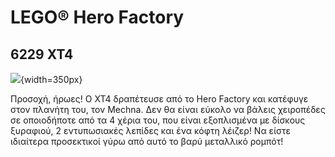 # LEGO® Hero Factory

## 6229 XT4

![](https://www.lego.com/cdn/product-assets/product.img.pri/6229_prod.jpg){width=350px}

Προσοχή, ήρωες! Ο XT4 δραπέτευσε από το Hero Factory και κατέφυγε στον πλανήτη του, τον Mechna. Δεν θα είναι εύκολο να βάλεις χειροπέδες σε οποιοδήποτε από τα 4 χέρια του, που είναι εξοπλισμένα με δίσκους ξυραφιού, 2 εντυπωσιακές λεπίδες και ένα κόφτη λέιζερ! Να είστε ιδιαίτερα προσεκτικοί γύρω από αυτό το βαρύ μεταλλικό ρομπότ!